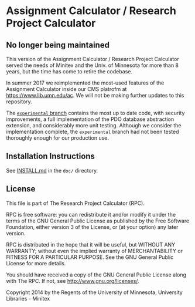 # Assignment Calculator / Research Project Calculator

## No longer being maintained
This version of the Assignment Calculator / Research Project Calculator served
the needs of Minitex and the Univ. of Minnesota for more than 8 years, but the
time has come to retire the codebase.

In summer 2017 we reimplemented the most-used features of the Assignment
Calculator inside our CMS platrofm at https://www.lib.umn.edu/ac.  We will not
be making further updates to this repository.

The [`experimental` branch](ihttps://github.com/ac-rpc/ac-rpc-core/tree/experimental) contains the
most up to date code, with security improvements, a full implementation of the
PDO database abstraction extension, and considerably more unit testing.
Although we consider the implementation complete, the `experimental` branch had
not been tested thoroughly enough for our production use.





## Installation Instructions


See [INSTALL.md](doc/INSTALL.md) in the `doc/` directory.

## License
This file is part of The Research Project Calculator (RPC).

RPC is free software: you can redistribute it and/or modify
it under the terms of the GNU General Public License as published by
the Free Software Foundation, either version 3 of the License, or
(at your option) any later version.

RPC is distributed in the hope that it will be useful,
but WITHOUT ANY WARRANTY; without even the implied warranty of
MERCHANTABILITY or FITNESS FOR A PARTICULAR PURPOSE.  See the
GNU General Public License for more details.

You should have received a copy of the GNU General Public License
along with The RPC.  If not, see <http://www.gnu.org/licenses/>.

Copyright 2014 by the Regents of the University of Minnesota, University
Libraries - Minitex

